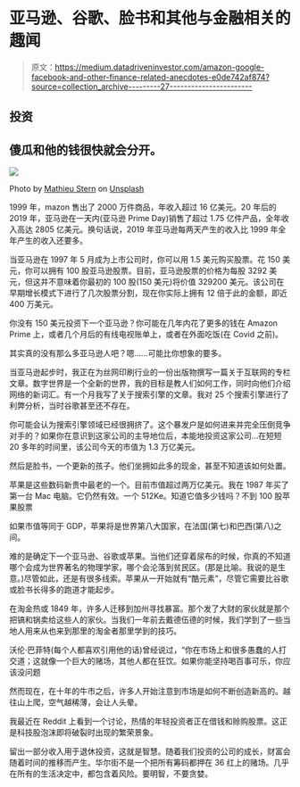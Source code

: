 # 亚马逊、谷歌、脸书和其他与金融相关的趣闻

> 原文：<https://medium.datadriveninvestor.com/amazon-google-facebook-and-other-finance-related-anecdotes-e0de742af874?source=collection_archive---------27----------------------->

## 投资

## 傻瓜和他的钱很快就会分开。

![](img/ababb4a2ddd50781e339c8e2341c596d.png)

Photo by [Mathieu Stern](https://unsplash.com/@mathieustern?utm_source=unsplash&utm_medium=referral&utm_content=creditCopyText) on [Unsplash](https://unsplash.com/s/photos/investing?utm_source=unsplash&utm_medium=referral&utm_content=creditCopyText)

1999 年，mazon 售出了 2000 万件商品，年收入超过 16 亿美元。20 年后的 2019 年，亚马逊在一天内(亚马逊 Prime Day)销售了超过 1.75 亿件产品，全年收入高达 2805 亿美元。换句话说，2019 年亚马逊每两天产生的收入比 1999 年全年产生的收入还要多。

当亚马逊在 1997 年 5 月成为上市公司时，你可以用 1.5 美元购买股票。花 150 美元，你可以拥有 100 股亚马逊股票。目前，亚马逊股票的价格为每股 3292 美元，但这并不意味着你最初的 100 股(150 美元)将价值 329200 美元。该公司在早期增长模式下进行了几次股票分割，现在你实际上拥有 12 倍于此的金额，即近 400 万美元。

你没有 150 美元投资下一个亚马逊？你可能在几年内花了更多的钱在 Amazon Prime 上，或者几个月后的有线电视账单上，或者在外面吃饭(在 Covid 之前)。

其实真的没有那么多亚马逊人吧？嗯……可能比你想象的要多。

当亚马逊起步时，我正在为丝网印刷行业的一份出版物撰写一篇关于互联网的专栏文章。数字世界是一个全新的世界，我的目标是教人们如何工作，同时向他们介绍网络的新词汇。有一个月我写了关于搜索引擎的文章。我对 25 个搜索引擎进行了利弊分析，当时谷歌甚至还不存在。

你可能会认为搜索引擎领域已经很拥挤了。这个暴发户是如何进来并完全压倒竞争对手的？如果你在意识到这家公司的主导地位后，本能地投资这家公司…在短短 20 多年的时间里，该公司今天的市值为 1.3 万亿美元。

然后是脸书，一个更新的孩子。他们坐拥如此多的现金，甚至不知道该如何处置。

苹果是这些数码新贵中最老的一个。目前市值超过两万亿美元。我在 1987 年买了第一台 Mac 电脑。它仍然有效。一个 512Ke。知道它值多少钱吗？不到 100 股苹果股票

如果市值等同于 GDP，苹果将是世界第八大国家，在法国(第七)和巴西(第八)之间。

难的是确定下一个亚马逊、谷歌或苹果。当他们还穿着尿布的时候，你真的不知道哪个会成为世界著名的物理学家，哪个会沦落到贫民区。(那是比喻。我说的是生意。)尽管如此，还是有很多线索。苹果从一开始就有“酷元素”，尽管它需要比谷歌或脸书长得多的跑道才能起步。

在淘金热或 1849 年，许多人迁移到加州寻找暴富。那个发了大财的家伙就是那个把镐和锅卖给这些人的家伙。当我们一年前去戴德伍德的时候，我们学到了一些当地人用来从也来到那里的淘金者那里学到的技巧。

沃伦·巴菲特(每个人都喜欢引用他的话)曾经说过，“你在市场上和很多愚蠢的人打交道；这就像一个巨大的赌场，其他人都在狂饮。如果你能坚持喝百事可乐，你应该没问题

然而现在，在十年的牛市之后，许多人开始注意到市场是如何不断创造新高的。越往山上爬，空气越稀薄，会让人头晕。

我最近在 Reddit 上看到一个讨论，热情的年轻投资者正在借钱和赊购股票。这正是科技股泡沫即将破裂时出现的繁荣景象。

留出一部分收入用于退休投资，这就是智慧。随着我们投资的公司的成长，财富会随着时间的推移而产生。华尔街不是一个把所有筹码都押在 36 红上的赌场。几乎在所有的生活决定中，都包含着风险。要明智，不要贪婪。